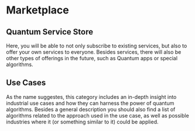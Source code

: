 # Marketplace


## Quantum Service Store
Here, you will be able to not only subscribe to existing services, but also to offer your own services to everyone.
Besides services, there will also be other types of offerings in the future, such as Quantum apps or special algorithms.

## Use Cases
As the name suggestes, this category includes an in-depth insight into industrial use cases and how they can harness the power of quantum algorithms.
Besides a general description you should also find a list of algorithms related to the approach used in the use case, as well as possible industries where it (or something similar to it) could be applied.
